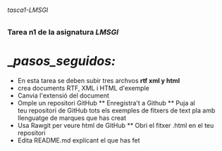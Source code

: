 ###### tasca1-LMSGI
### Tarea n1 de la asignatura _LMSGI_
# __pasos_seguidos:_
* En esta tarea se deben subir tres archvos __rtf xml y html__
* crea documents RTF, XML i HTML d'exemple
* Canvia l'extensió del document
* Omple un repositori GitHub
** Enregistra't a Github
** Puja al teu repositori de GitHub tots els exemples de fitxers de text pla amb llenguatge de marques que has creat
* Usa Rawgit per veure html de GitHub
** Obri el fitxer .html en el teu repositori
* Edita README.md explicant el que has fet
